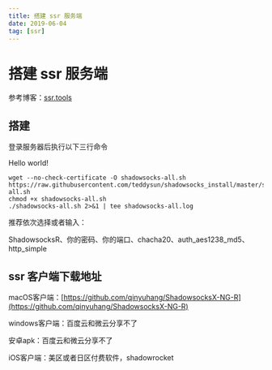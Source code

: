 ```yaml
---
title: 搭建 ssr 服务端
date: 2019-06-04
tag: [ssr]
---
```


# 搭建 ssr 服务端

参考博客：[ssr.tools](https://ssr.tools/31)

## 搭建

登录服务器后执行以下三行命令

Hello world!

```shell
wget --no-check-certificate -O shadowsocks-all.sh https://raw.githubusercontent.com/teddysun/shadowsocks_install/master/shadowsocks-all.sh
chmod +x shadowsocks-all.sh
./shadowsocks-all.sh 2>&1 | tee shadowsocks-all.log
```

推荐依次选择或者输入：

ShadowsocksR、你的密码、你的端口、chacha20、auth_aes1238_md5、http_simple



## ssr 客户端下载地址

macOS客户端：[https://github.com/qinyuhang/ShadowsocksX-NG-R](https://github.com/qinyuhang/ShadowsocksX-NG-R)

windows客户端：百度云和微云分享不了

安卓apk：百度云和微云分享不了

iOS客户端：美区或者日区付费软件，shadowrocket

